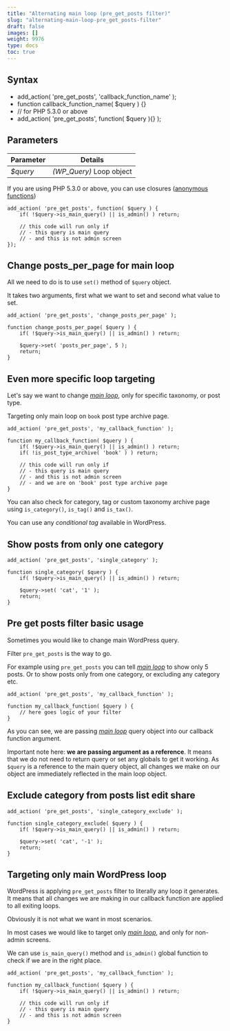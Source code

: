 ```yaml
---
title: "Alternating main loop (pre_get_posts filter)"
slug: "alternating-main-loop-pre_get_posts-filter"
draft: false
images: []
weight: 9976
type: docs
toc: true
---
```


## Syntax
 - add_action( 'pre_get_posts', 'callback_function_name' );
 - function callback_function_name( $query ) {}
 - // for PHP 5.3.0 or above
 - add_action( 'pre_get_posts', function( $query ){} );

## Parameters
| Parameter | Details |
| --------- | ------- |
| *$query*   | *(WP_Query)* Loop object |


If you are using PHP 5.3.0 or above, you can use closures ([anonymous functions][1])

    add_action( 'pre_get_posts', function( $query ) {
        if( !$query->is_main_query() || is_admin() ) return;
    
        // this code will run only if
        // - this query is main query
        // - and this is not admin screen
    });



  [1]: http://uk.php.net/functions.anonymous

## Change posts_per_page for main loop
All we need to do is to use `set()` method of `$query` object.

It takes two arguments, first what we want to set and second what value to set.
    
    add_action( 'pre_get_posts', 'change_posts_per_page' );

    function change_posts_per_page( $query ) {
        if( !$query->is_main_query() || is_admin() ) return;
    
        $query->set( 'posts_per_page', 5 );
        return;
    }

## Even more specific loop targeting
Let's say we want to change *[main loop][1]*, only for specific taxonomy, or post type.

Targeting only main loop on `book` post type archive page.

    add_action( 'pre_get_posts', 'my_callback_function' );
    
    function my_callback_function( $query ) {
        if( !$query->is_main_query() || is_admin() ) return;
        if( !is_post_type_archive( 'book' ) ) return;
    
        // this code will run only if
        // - this query is main query
        // - and this is not admin screen
        // - and we are on 'book' post type archive page
    }

You can also check for category, tag or custom taxonomy archive page using `is_category()`, `is_tag()` and `is_tax()`.

You can use any *conditional tag* available in WordPress.


  [1]: https://www.wikiod.com/wordpress/the-loop-main-wordpress-loop

## Show posts from only one category
    add_action( 'pre_get_posts', 'single_category' );
    
    function single_category( $query ) {
        if( !$query->is_main_query() || is_admin() ) return;
    
        $query->set( 'cat', '1' );
        return;
    }

## Pre get posts filter basic usage
Sometimes you would like to change main WordPress query.

Filter `pre_get_posts` is the way to go.

For example using `pre_get_posts` you can tell *[main loop][1]* to show only 5 posts. Or to show posts only from one category, or excluding any category etc.

    add_action( 'pre_get_posts', 'my_callback_function' );
    
    function my_callback_function( $query ) {
        // here goes logic of your filter
    }

As you can see, we are passing *[main loop][1]* query object into our callback function argument.

Important note here: **we are passing argument as a reference**. It means that we do not need to return query or set any globals to get it working. As `$query` is a reference to the main query object, all changes we make on our object are immediately reflected in the main loop object.

[1]: https://www.wikiod.com/wordpress/the-loop-main-wordpress-loop

## Exclude category from posts list edit share
    add_action( 'pre_get_posts', 'single_category_exclude' );
    
    function single_category_exclude( $query ) {
        if( !$query->is_main_query() || is_admin() ) return;
    
        $query->set( 'cat', '-1' );
        return;
    }

## Targeting only main WordPress loop
WordPress is applying `pre_get_posts` filter to literally any loop it generates. It means that all changes we are making in our callback function are applied to all exiting loops.

Obviously it is not what we want in most scenarios.

In most cases we would like to target only *[main loop][1]*, and only for non-admin screens.

We can use `is_main_query()` method and `is_admin()` global function to check if we are in the right place.

    add_action( 'pre_get_posts', 'my_callback_function' );
    
    function my_callback_function( $query ) {
        if( !$query->is_main_query() || is_admin() ) return;

        // this code will run only if
        // - this query is main query
        // - and this is not admin screen
    }

[1]: https://www.wikiod.com/wordpress/the-loop-main-wordpress-loop

